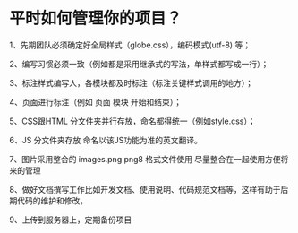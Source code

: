 # 平时如何管理你的项目？

1、先期团队必须确定好全局样式（globe.css），编码模式(utf-8) 等；

2、编写习惯必须一致（例如都是采用继承式的写法，单样式都写成一行）；

3、标注样式编写人，各模块都及时标注（标注关键样式调用的地方）；

4、页面进行标注（例如 页面 模块 开始和结束）；

5、CSS跟HTML 分文件夹并行存放，命名都得统一（例如style.css）；

6、JS 分文件夹存放 命名以该JS功能为准的英文翻译。

7、图片采用整合的 images.png png8 格式文件使用 尽量整合在一起使用方便将来的管理

8、做好文档撰写工作比如开发文档、使用说明、代码规范文档等，这样有助于后期代码的维护和修改，

9、上传到服务器上，定期备份项目